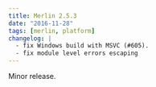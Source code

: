 ```yaml
---
title: Merlin 2.5.3
date: "2016-11-28"
tags: [merlin, platform]
changelog: |
  - fix Windows build with MSVC (#605).
  - fix module level errors escaping
---
```


Minor release.